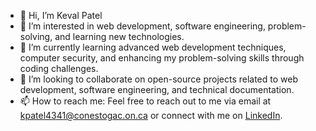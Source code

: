 - 👋 Hi, I’m Keval Patel
- 👀 I’m interested in web development, software engineering, problem-solving, and learning new technologies.
- 🌱 I’m currently learning advanced web development techniques, computer security, and enhancing my problem-solving skills through coding challenges.
- 💞️ I’m looking to collaborate on open-source projects related to web development, software engineering, and technical documentation.
- 📫 How to reach me: Feel free to reach out to me via email at kpatel4341@conestogac.on.ca or connect with me on [LinkedIn](www.linkedin.com/in/keval-patel-579689266).

<!---
KevalPatel2/KevalPatel2 is a ✨ special ✨ repository because its `README.md` (this file) appears on your GitHub profile.
You can click the Preview link to take a look at your changes.
--->
